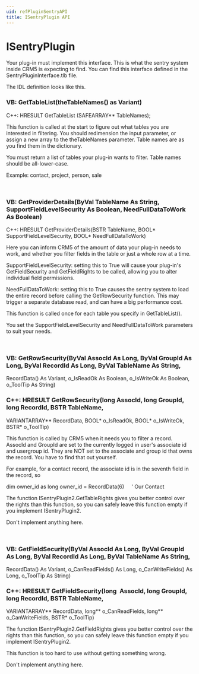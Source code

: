 ```yaml
---
uid: refPluginSentryAPI
title: ISentryPlugin API
---
```


ISentryPlugin
=============

Your plug-in must implement this interface. This is what the sentry system inside CRM5 is expecting to find. You can find this interface defined in the SentryPluginInterface.tlb file. 

The IDL definition looks like this.

### VB: <see cref="ISentryPlugin.GetTableList">GetTableList</see>(theTableNames() as Variant)
C++: HRESULT GetTableList (SAFEARRAY\*\* TableNames);

This function is called at the start to figure out what tables you are interested in filtering.
You should redimension the input parameter, or assign a new array to the theTableNames parameter.
Table names are as you find them in the dictionary.

You must return a list of tables your plug-in wants to filter. Table names should be all-lower-case.

Example: contact, project, person, sale

 

### VB: <see cref="ISentryPlugin.GetProviderDetails">GetProviderDetails</see>(ByVal TableName As String, SupportFieldLevelSecurity As Boolean, NeedFullDataToWork As Boolean)
C++: HRESULT GetProviderDetails(BSTR TableName, BOOL\* SupportFieldLevelSecurity, BOOL\* NeedFullDataToWork)

Here you can inform CRM5 of the amount of data your plug-in needs to work, and whether you filter fields in the table or just a whole row at a time.

SupportFieldLevelSecurity: setting this to True will cause your plug-in's GetFieldSecurity and GetFieldRights to be called, allowing you to alter individual field permissions.

NeedFullDataToWork: setting this to True causes the sentry system to load the entire record before calling the GetRowSecurity function. This may trigger a separate database read, and can have a big performance cost.

This function is called once for each table you specify in GetTableList().

You set the SupportFieldLevelSecurity and NeedFullDataToWork parameters to suit your needs.

 

### VB: GetRowSecurity(ByVal AssocId As Long, ByVal GroupId As Long, ByVal RecordId As Long, ByVal TableName As String,
RecordData() As Variant, o\_IsReadOk As Boolean, o\_IsWriteOk As Boolean, o\_ToolTip As String)

### C++: HRESULT GetRowSecurity(long AssocId, long GroupId, long RecordId, BSTR TableName,
VARIANTARRAY\*\* RecordData, BOOL\* o\_IsReadOk, BOOL\* o\_IsWriteOk, BSTR\* o\_ToolTip)

This function is called by CRM5 when it needs you to filter a record. AssocId and GroupId are set to the currently logged in user's associate id and usergroup id. They are NOT set to the associate and group id that owns the record. You have to find that out yourself.

For example, for a contact record, the associate id is in the seventh field in the record, so

dim owner\_id as long
owner\_id = RecordData(6)     ' Our Contact

The function ISentryPlugin2.GetTableRights gives you better control over the rights than this function, so you can safely leave this function empty if you implement ISentryPlugin2.

Don't implement anything here.

 

### VB: GetFieldSecurity(ByVal AssocId As Long, ByVal GroupId As Long, ByVal RecordId As Long, ByVal TableName As String,
RecordData() As Variant, o\_CanReadFields() As Long, o\_CanWriteFields() As Long, o\_ToolTip As String)

### C++: HRESULT GetFieldSecurity(long  AssocId, long GroupId, long RecordId, BSTR TableName,
VARIANTARRAY\*\* RecordData, long\*\* o\_CanReadFields, long\*\* o\_CanWriteFields, BSTR\* o\_ToolTip)

The function ISentryPlugin2.GetFieldRights gives you better control over the rights than this function, so you can safely leave this function empty if you implement ISentryPlugin2.

This function is too hard to use without getting something wrong.

Don't implement anything here.